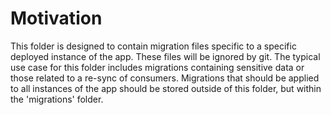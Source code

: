 # Motivation
This folder is designed to contain migration files specific to a specific deployed instance of the app. These files will be ignored by git. The typical use case for this folder includes migrations containing sensitive data or those related to a re-sync of consumers. Migrations that should be applied to all instances of the app should be stored outside of this folder, but within the 'migrations' folder.

